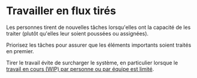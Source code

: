 # Travailler en flux tirés

<summary>
Les personnes tirent de nouvelles tâches lorsqu'elles ont la capacité de les traiter (plutôt qu'elles leur soient poussées ou assignées).
</summary>

Priorisez les tâches pour assurer que les éléments importants soient traités en premier.

Tirer le travail évite de surcharger le système, en particulier lorsque le [travail en cours (WIP) par personne ou par équipe est limité](section:limit-work-in-progress).